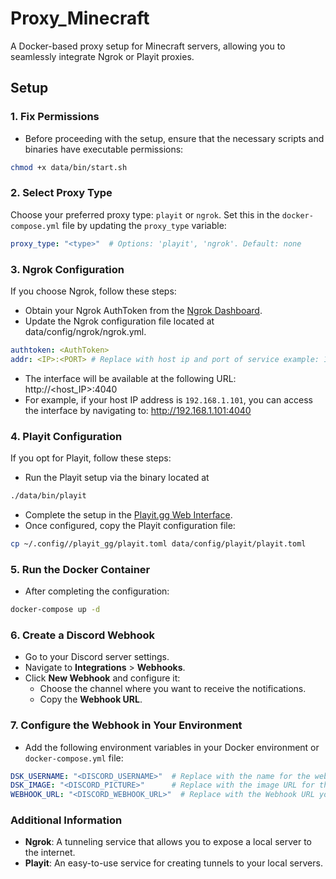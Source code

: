# Proxy_Minecraft

A Docker-based proxy setup for Minecraft servers, allowing you to seamlessly integrate Ngrok or Playit proxies.

## Setup

### 1. Fix Permissions
- Before proceeding with the setup, ensure that the necessary scripts and binaries have executable permissions:

```bash
chmod +x data/bin/start.sh
```

### 2. Select Proxy Type
Choose your preferred proxy type: `playit` or `ngrok`. Set this in the `docker-compose.yml` file by updating the `proxy_type` variable:

```yaml
proxy_type: "<type>"  # Options: 'playit', 'ngrok'. Default: none
```

### 3. Ngrok Configuration
If you choose Ngrok, follow these steps:

- Obtain your Ngrok AuthToken from the [Ngrok Dashboard](https://dashboard.ngrok.com/get-started/your-authtoken).
- Update the Ngrok configuration file located at data/config/ngrok/ngrok.yml.
```yaml
authtoken: <AuthToken>
addr: <IP>:<PORT> # Replace with host ip and port of service example: 192.168.1.101:25565 
```
- The interface will be available at the following URL: http://<host_IP>:4040
- For example, if your host IP address is `192.168.1.101`, you can access the interface by navigating to: http://192.168.1.101:4040

### 4. Playit Configuration
If you opt for Playit, follow these steps:

- Run the Playit setup via the binary located at
```bash
./data/bin/playit
```
- Complete the setup in the [Playit.gg Web Interface](https://playit.gg/account/agents).
- Once configured, copy the Playit configuration file:
```bash
cp ~/.config//playit_gg/playit.toml data/config/playit/playit.toml
```

### 5. Run the Docker Container
- After completing the configuration:
```bash
docker-compose up -d
```

### 6. Create a Discord Webhook
- Go to your Discord server settings.
- Navigate to **Integrations** > **Webhooks**.
- Click **New Webhook** and configure it:
  - Choose the channel where you want to receive the notifications.
  - Copy the **Webhook URL**.

### 7. Configure the Webhook in Your Environment
- Add the following environment variables in your Docker environment or `docker-compose.yml` file:

```yaml
DSK_USERNAME: "<DISCORD_USERNAME>"  # Replace with the name for the webhook profile
DSK_IMAGE: "<DISCORD_PICTURE>"      # Replace with the image URL for the webhook profile
WEBHOOK_URL: "<DISCORD_WEBHOOK_URL>"  # Replace with the Webhook URL you copied earlier
```

### Additional Information
- **Ngrok**: A tunneling service that allows you to expose a local server to the internet.
- **Playit**: An easy-to-use service for creating tunnels to your local servers.


